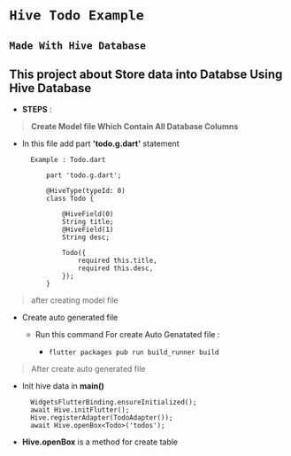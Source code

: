 # `Hive Todo Example`

## `Made With Hive Database`

## This project about Store data into Databse Using Hive Database

- **STEPS** :

> **Create Model file Which Contain All Database Columns**

- In this file add part **'todo.g.dart'** statement

        Example : Todo.dart

            part 'todo.g.dart';

            @HiveType(typeId: 0)
            class Todo {

                @HiveField(0)
                String title;
                @HiveField(1)
                String desc;

                Todo({
                    required this.title,
                    required this.desc,
                });
            }

> after creating model file

- Create auto generated file

  - Run this command For create Auto Genatated file :

    - `flutter packages pub run build_runner build`

> After create auto generated file

- Init hive data in **main()**

        WidgetsFlutterBinding.ensureInitialized();
        await Hive.initFlutter();
        Hive.registerAdapter(TodoAdapter());
        await Hive.openBox<Todo>('todos');

- **Hive.openBox** is a method for create table
